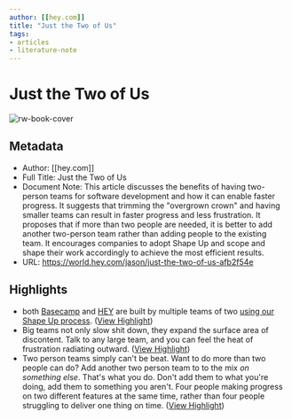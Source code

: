 ```yaml
---
author: [[hey.com]]
title: "Just the Two of Us"
tags: 
- articles
- literature-note
---
```

# Just the Two of Us

![rw-book-cover](https://world.hey.com/jason/avatar-20200630203149000000-2745081)

## Metadata
- Author: [[hey.com]]
- Full Title: Just the Two of Us
- Document Note: This article discusses the benefits of having two-person teams for software development and how it can enable faster progress. It suggests that trimming the "overgrown crown" and having smaller teams can result in faster progress and less frustration. It proposes that if more than two people are needed, it is better to add another two-person team rather than adding people to the existing team. It encourages companies to adopt Shape Up and scope and shape their work accordingly to achieve the most efficient results.
- URL: https://world.hey.com/jason/just-the-two-of-us-afb2f54e

## Highlights
- both [Basecamp](https://basecamp.com) and [HEY](https://hey.com) are built by multiple teams of two [using our Shape Up process](https://basecamp.com/shapeup). ([View Highlight](https://read.readwise.io/read/01gvp0dwrg1zh19pv7tvce87y5))
- Big teams not only slow shit down, they expand the surface area of discontent. Talk to any large team, and you can feel the heat of frustration radiating outward. ([View Highlight](https://read.readwise.io/read/01gvp0etbdfm9yp8mtqhve6ke8))
- Two person teams simply can't be beat. Want to do more than two people can do? Add another two person team to to the mix *on something else*. That's what you do. Don't add them to what you're doing, add them to something you aren't. Four people making progress on two different features at the same time, rather than four people struggling to deliver one thing on time. ([View Highlight](https://read.readwise.io/read/01gvp0fpzgjk4rg50mt7cra8he))
